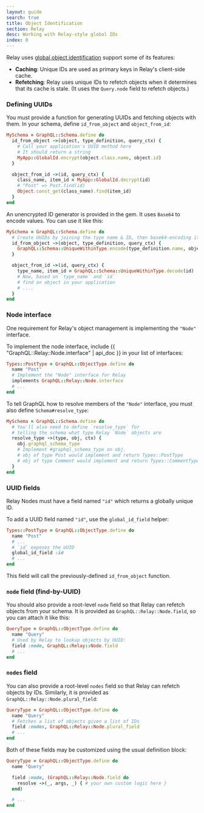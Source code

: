 ```yaml
---
layout: guide
search: true
title: Object Identification
section: Relay
desc: Working with Relay-style global IDs
index: 0
---
```


Relay uses [global object identification](https://facebook.github.io/relay/docs/graphql-object-identification.html) support some of its features:

- __Caching__: Unique IDs are used as primary keys in Relay's client-side cache.
- __Refetching__: Relay uses unique IDs to refetch objects when it determines that its cache is stale. (It uses the `Query.node` field to refetch objects.)

### Defining UUIDs

You must provide a function for generating UUIDs and fetching objects with them. In your schema, define `id_from_object` and `object_from_id`:

```ruby
MySchema = GraphQL::Schema.define do
  id_from_object ->(object, type_definition, query_ctx) {
    # Call your application's UUID method here
    # It should return a string
    MyApp::GlobalId.encrypt(object.class.name, object.id)
  }

  object_from_id ->(id, query_ctx) {
    class_name, item_id = MyApp::GlobalId.decrypt(id)
    # "Post" => Post.find(id)
    Object.const_get(class_name).find(item_id)
  }
end
```

An unencrypted ID generator is provided in the gem. It uses `Base64` to encode values. You can use it like this:

```ruby
MySchema = GraphQL::Schema.define do
  # Create UUIDs by joining the type name & ID, then base64-encoding it
  id_from_object ->(object, type_definition, query_ctx) {
    GraphQL::Schema::UniqueWithinType.encode(type_definition.name, object.id)
  }

  object_from_id ->(id, query_ctx) {
    type_name, item_id = GraphQL::Schema::UniqueWithinType.decode(id)
    # Now, based on `type_name` and `id`
    # find an object in your application
    # ....
  }
end
```

### Node interface

One requirement for Relay's object management is implementing the `"Node"` interface.

To implement the node interface, include {{ "GraphQL::Relay::Node.interface" | api_doc }} in your list of interfaces:

```ruby
Types::PostType = GraphQL::ObjectType.define do
  name "Post"
  # Implement the "Node" interface for Relay
  implements GraphQL::Relay::Node.interface
  # ...
end
```

To tell GraphQL how to resolve members of the `"Node"` interface, you must also define `Schema#resolve_type`:

```ruby
MySchema = GraphQL::Schema.define do
  # You'll also need to define `resolve_type` for
  # telling the schema what type Relay `Node` objects are
  resolve_type ->(type, obj, ctx) {
    obj.graphql_schema_type
    # Implement #graphql_schema_type on obj.
    # obj of type Post would implement and return Types::PostType
    # obj of type Comment would implement and return Types::CommentType
  }
end
```

### UUID fields

Relay Nodes must have a field named `"id"` which returns a globally unique ID.

To add a UUID field named `"id"`, use the `global_id_field` helper:

```ruby
Types::PostType = GraphQL::ObjectType.define do
  name "Post"
  # ...
  # `id` exposes the UUID
  global_id_field :id
  # ...
end
```

This field will call the previously-defined `id_from_object` function.

### `node` field (find-by-UUID)

You should also provide a root-level `node` field so that Relay can refetch objects from your schema. It is provided as `GraphQL::Relay::Node.field`, so you can attach it like this:

```ruby
QueryType = GraphQL::ObjectType.define do
  name "Query"
  # Used by Relay to lookup objects by UUID:
  field :node, GraphQL::Relay::Node.field
  # ...
end
```

### `nodes` field

You can also provide a root-level `nodes` field so that Relay can refetch objects by IDs. Similarly, it is provided as `GraphQL::Relay::Node.plural_field`:

```ruby
QueryType = GraphQL::ObjectType.define do
  name "Query"
  # Fetches a list of objects given a list of IDs
  field :nodes, GraphQL::Relay::Node.plural_field
  # ...
end
```

Both of these fields may be customized using the usual definition block:

```ruby
QueryType = GraphQL::ObjectType.define do
  name "Query"

  field :node, (GraphQL::Relay::Node.field do
    resolve ->(_, args, _) { # your own custom logic here }
  end)

  # ...
end
```
